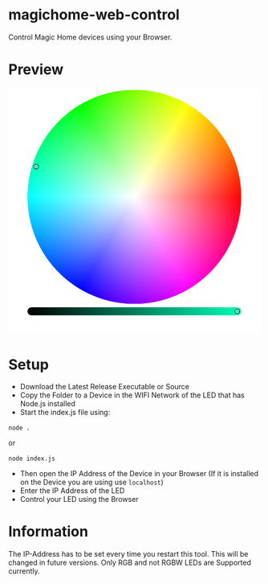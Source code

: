 # magichome-web-control
Control Magic Home devices using your Browser.

# Preview
![Preview](https://raw.githubusercontent.com/ambozz/magichome-web-control/main/preview.png "Preview")

# Setup
- Download the Latest Release Executable or Source
- Copy the Folder to a Device in the WIFI Network of the LED that has Node.js installed
- Start the index.js file using:
```
node .
```
or
```
node index.js
```
- Then open the IP Address of the Device in your Browser (If it is installed on the Device you are using use `localhost`)
- Enter the IP Address of the LED
- Control your LED using the Browser

# Information
The IP-Address has to be set every time you restart this tool. This will be changed in future versions.
Only RGB and not RGBW LEDs are Supported currently.
